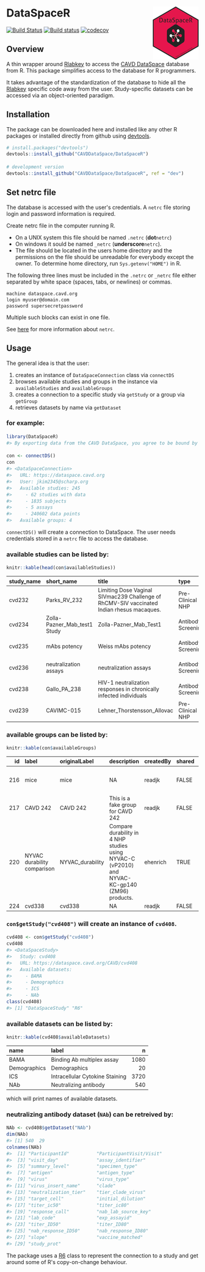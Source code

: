 
<!-- README.md is generated from README.Rmd. Please edit that file -->
DataSpaceR <img src="man/figures/logo.png" align="right" />
===========================================================

[![Build Status](https://travis-ci.org/CAVDDataSpace/DataSpaceR.svg?branch=master)](https://travis-ci.org/CAVDDataSpace/DataSpaceR) [![Build status](https://ci.appveyor.com/api/projects/status/bmwyv5i32xr07bdr/branch/master?svg=true)](https://ci.appveyor.com/project/juyeongkim/dataspacer/branch/master) [![codecov](https://codecov.io/gh/CAVDDataSpace/DataSpaceR/branch/master/graph/badge.svg)](https://codecov.io/gh/CAVDDataSpace/DataSpaceR/branch/master)

Overview
--------

A thin wrapper around [Rlabkey](https://cran.r-project.org/web/packages/Rlabkey/index.html) to access the [CAVD DataSpace](https://dataspace.cavd.org) database from R. This package simplifies access to the database for R programmers.

It takes advantage of the standardization of the database to hide all the [Rlabkey](https://cran.r-project.org/web/packages/Rlabkey/index.html) specific code away from the user. Study-specific datasets can be accessed via an object-oriented paradigm.

Installation
------------

The package can be downloaded here and installed like any other R packages or installed directly from github using [devtools](https://cran.r-project.org/web/packages/devtools/index.html).

``` r
# install.packages("devtools")
devtools::install_github("CAVDDataSpace/DataSpaceR")

# development version
devtools::install_github("CAVDDataSpace/DataSpaceR", ref = "dev")
```

Set netrc file
--------------

The database is accessed with the user's credentials. A `netrc` file storing login and password information is required.

Create netrc file in the computer running R.

-   On a UNIX system this file should be named `.netrc` (**dot**`netrc`)
-   On windows it sould be named `_netrc` (**underscore**`netrc`).
-   The file should be located in the users home directory and the permissions on the file should be unreadable for everybody except the owner. To determine home directory, run `Sys.getenv("HOME")` in R.

The following three lines must be included in the `.netrc` or `_netrc` file either separated by white space (spaces, tabs, or newlines) or commas.

    machine dataspace.cavd.org
    login myuser@domain.com
    password supersecretpassword

Multiple such blocks can exist in one file.

See [here](https://www.labkey.org/wiki/home/Documentation/page.view?name=netrc) for more information about `netrc`.

Usage
-----

The general idea is that the user:

1.  creates an instance of `DataSpaceConnection` class via `connectDS`
2.  browses available studies and groups in the instance via `availableStudies` and `availableGroups`
3.  creates a connection to a specific study via `getStudy` or a group via `getGroup`
4.  retrieves datasets by name via `getDataset`

### for example:

``` r
library(DataSpaceR)
#> By exporting data from the CAVD DataSpace, you agree to be bound by the Terms of Use available on the CAVD DataSpace sign-in page at https://dataspace.cavd.org/cds/CAVD/app.view?

con <- connectDS()
con
#> <DataSpaceConnection>
#>   URL: https://dataspace.cavd.org
#>   User: jkim2345@scharp.org
#>   Available studies: 245
#>     - 62 studies with data
#>     - 1835 subjects
#>     - 5 assays
#>     - 240602 data points
#>   Available groups: 4
```

`connectDS()` will create a connection to DataSpace. The user needs credentials stored in a `netrc` file to access the database.

### available studies can be listed by:

``` r
knitr::kable(head(con$availableStudies))
```

| study\_name | short\_name                    | title                                                                                      | type               | status   | stage            | species            | start\_date | strategy                             |
|:------------|:-------------------------------|:-------------------------------------------------------------------------------------------|:-------------------|:---------|:-----------------|:-------------------|:------------|:-------------------------------------|
| cvd232      | Parks\_RV\_232                 | ​Limiting Dose Vaginal SIVmac239 Challenge of RhCMV-SIV vaccinated Indian rhesus macaques. | Pre-Clinical NHP   | Inactive | Assays Completed | Rhesus macaque     | 2009-11-24  | Vector vaccines (viral or bacterial) |
| cvd234      | Zolla-Pazner\_Mab\_test1 Study | Zolla-Pazner\_Mab\_Test1                                                                   | Antibody Screening | Inactive | Assays Completed | Non-Organism Study | 2009-02-03  | Prophylactic neutralizing Ab         |
| cvd235      | mAbs potency                   | Weiss mAbs potency                                                                         | Antibody Screening | Inactive | Assays Completed | Non-Organism Study | 2008-08-21  | Prophylactic neutralizing Ab         |
| cvd236      | neutralization assays          | neutralization assays                                                                      | Antibody Screening | Active   | In Progress      | Non-Organism Study | 2009-02-03  | Prophylactic neutralizing Ab         |
| cvd238      | Gallo\_PA\_238                 | HIV-1 neutralization responses in chronically infected individuals                         | Antibody Screening | Inactive | Assays Completed | Non-Organism Study | 2009-01-08  | Prophylactic neutralizing Ab         |
| cvd239      | CAVIMC-015                     | Lehner\_Thorstensson\_Allovac                                                              | Pre-Clinical NHP   | Inactive | Assays Completed | Rhesus macaque     | 2009-01-08  | Protein and peptide vaccines         |

### available groups can be listed by:

``` r
knitr::kable(con$availableGroups)
```

|   id| label                       | originalLabel     | description                                                                                    | createdBy | shared |    n| studies                                   |
|----:|:----------------------------|:------------------|:-----------------------------------------------------------------------------------------------|:----------|:-------|----:|:------------------------------------------|
|  216| mice                        | mice              | NA                                                                                             | readjk    | FALSE  |   75| c("cvd468", "cvd483", "cvd316", "cvd331") |
|  217| CAVD 242                    | CAVD 242          | This is a fake group for CAVD 242                                                              | readjk    | FALSE  |   30| cvd242                                    |
|  220| NYVAC durability comparison | NYVAC\_durability | Compare durability in 4 NHP studies using NYVAC-C (vP2010) and NYVAC-KC-gp140 (ZM96) products. | ehenrich  | TRUE   |   78| c("cvd281", "cvd434", "cvd259", "cvd277") |
|  224| cvd338                      | cvd338            | NA                                                                                             | readjk    | FALSE  |   36| cvd338                                    |

### `con$getStudy("cvd408")` will create an instance of `cvd408`.

``` r
cvd408 <- con$getStudy("cvd408")
cvd408
#> <DataSpaceStudy>
#>   Study: cvd408
#>   URL: https://dataspace.cavd.org/CAVD/cvd408
#>   Available datasets:
#>     - BAMA
#>     - Demographics
#>     - ICS
#>     - NAb
class(cvd408)
#> [1] "DataSpaceStudy" "R6"
```

### available datasets can be listed by:

``` r
knitr::kable(cvd408$availableDatasets)
```

| name         | label                           |     n|
|:-------------|:--------------------------------|-----:|
| BAMA         | Binding Ab multiplex assay      |  1080|
| Demographics | Demographics                    |    20|
| ICS          | Intracellular Cytokine Staining |  3720|
| NAb          | Neutralizing antibody           |   540|

which will print names of available datasets.

### neutralizing antibody dataset (`NAb`) can be retreived by:

``` r
NAb <- cvd408$getDataset("NAb")
dim(NAb)
#> [1] 540  29
colnames(NAb)
#>  [1] "ParticipantId"          "ParticipantVisit/Visit"
#>  [3] "visit_day"              "assay_identifier"      
#>  [5] "summary_level"          "specimen_type"         
#>  [7] "antigen"                "antigen_type"          
#>  [9] "virus"                  "virus_type"            
#> [11] "virus_insert_name"      "clade"                 
#> [13] "neutralization_tier"    "tier_clade_virus"      
#> [15] "target_cell"            "initial_dilution"      
#> [17] "titer_ic50"             "titer_ic80"            
#> [19] "response_call"          "nab_lab_source_key"    
#> [21] "lab_code"               "exp_assayid"           
#> [23] "titer_ID50"             "titer_ID80"            
#> [25] "nab_response_ID50"      "nab_response_ID80"     
#> [27] "slope"                  "vaccine_matched"       
#> [29] "study_prot"
```

The package uses a [R6](https://cran.r-project.org/web/packages/R6/index.html) class to represent the connection to a study and get around some of R's copy-on-change behaviour.
